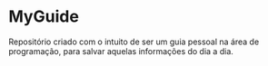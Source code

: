 # MyGuide
Repositório criado com o intuito de ser um guia pessoal na área de programação, para salvar aquelas informações do dia a dia.
